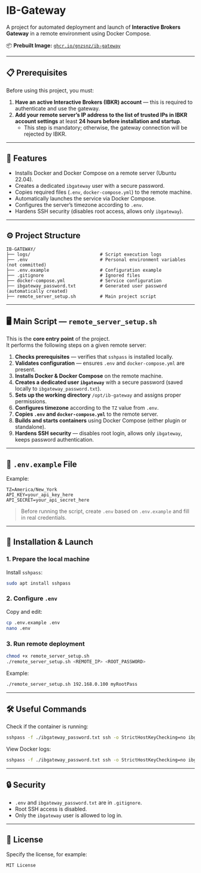 # IB-Gateway

A project for automated deployment and launch of **Interactive Brokers Gateway** in a remote environment using Docker Compose.

📦 **Prebuilt Image:** [`ghcr.io/gnzsnz/ib-gateway`](https://ghcr.io/gnzsnz/ib-gateway)  

---

## 📋 Prerequisites
Before using this project, you must:

1. **Have an active Interactive Brokers (IBKR) account** — this is required to authenticate and use the gateway.  
2. **Add your remote server’s IP address to the list of trusted IPs in IBKR account settings** at least **24 hours before installation and startup**.  
   - This step is mandatory; otherwise, the gateway connection will be rejected by IBKR.

---

## 📌 Features
- Installs Docker and Docker Compose on a remote server (Ubuntu 22.04).
- Creates a dedicated `ibgateway` user with a secure password.
- Copies required files (`.env`, `docker-compose.yml`) to the remote machine.
- Automatically launches the service via Docker Compose.
- Configures the server’s timezone according to `.env`.
- Hardens SSH security (disables root access, allows only `ibgateway`).

---

## ⚙️ Project Structure
```
IB-GATEWAY/
├── logs/                          # Script execution logs
├── .env                           # Personal environment variables (not committed)
├── .env.example                   # Configuration example
├── .gitignore                     # Ignored files
├── docker-compose.yml             # Service configuration
├── ibgateway_password.txt         # Generated user password (automatically created)
├── remote_server_setup.sh         # Main project script
```

---

## 🖥 Main Script — `remote_server_setup.sh`
This is the **core entry point** of the project.  
It performs the following steps on a given remote server:

1. **Checks prerequisites** — verifies that `sshpass` is installed locally.  
2. **Validates configuration** — ensures `.env` and `docker-compose.yml` are present.  
3. **Installs Docker & Docker Compose** on the remote machine.  
4. **Creates a dedicated user `ibgateway`** with a secure password (saved locally to `ibgateway_password.txt`).  
5. **Sets up the working directory** `/opt/ib-gateway` and assigns proper permissions.  
6. **Configures timezone** according to the `TZ` value from `.env`.  
7. **Copies `.env` and `docker-compose.yml`** to the remote server.  
8. **Builds and starts containers** using Docker Compose (either plugin or standalone).  
9. **Hardens SSH security** — disables root login, allows only `ibgateway`, keeps password authentication.  

---

## 📄 `.env.example` File
Example:
```env
TZ=America/New_York
API_KEY=your_api_key_here
API_SECRET=your_api_secret_here
```
> Before running the script, create `.env` based on `.env.example` and fill in real credentials.

---

## 🚀 Installation & Launch

### 1. Prepare the local machine
Install `sshpass`:
```bash
sudo apt install sshpass
```

### 2. Configure `.env`
Copy and edit:
```bash
cp .env.example .env
nano .env
```

### 3. Run remote deployment
```bash
chmod +x remote_server_setup.sh
./remote_server_setup.sh <REMOTE_IP> <ROOT_PASSWORD>
```
Example:
```bash
./remote_server_setup.sh 192.168.0.100 myRootPass
```

---

## 🛠 Useful Commands
Check if the container is running:
```bash
sshpass -f ./ibgateway_password.txt ssh -o StrictHostKeyChecking=no ibgateway@<REMOTE_IP> 'docker ps'
```

View Docker logs:
```bash
sshpass -f ./ibgateway_password.txt ssh -o StrictHostKeyChecking=no ibgateway@<REMOTE_IP> 'journalctl -u docker -n 200 --no-pager'
```

---

## 🔒 Security
- `.env` and `ibgateway_password.txt` are in `.gitignore`.
- Root SSH access is disabled.
- Only the `ibgateway` user is allowed to log in.

---

## 📜 License
Specify the license, for example:
```
MIT License
```
